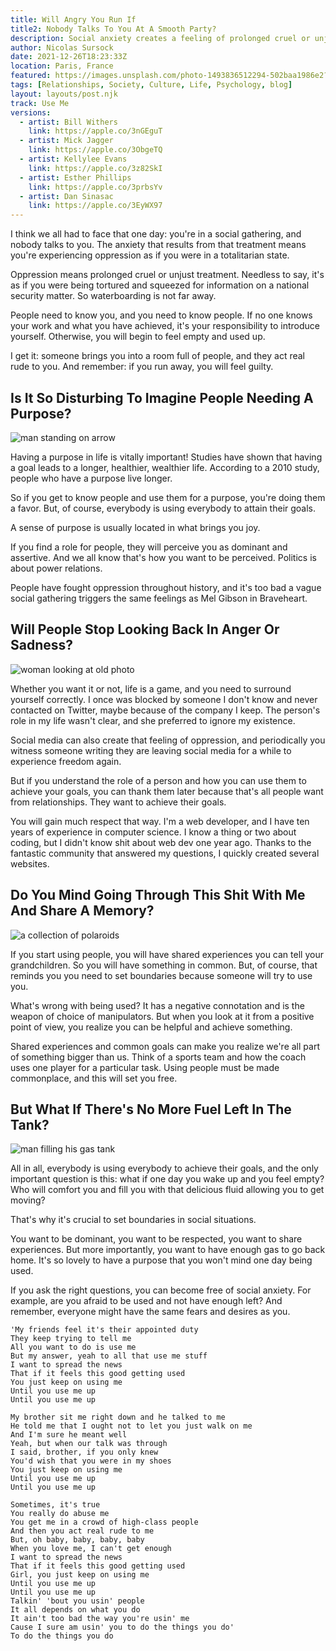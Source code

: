 ```yaml
---
title: Will Angry You Run If
title2: Nobody Talks To You At A Smooth Party?
description: Social anxiety creates a feeling of prolonged cruel or unjust treatment. Instead of running away meaning you feel guilty, use the people.
author: Nicolas Sursock
date: 2021-12-26T18:23:33Z
location: Paris, France
featured: https://images.unsplash.com/photo-1493836512294-502baa1986e2?ixlib=rb-1.2.1&ixid=MnwxMjA3fDB8MHxwaG90by1wYWdlfHx8fGVufDB8fHx8&auto=format&fit=crop
tags: [Relationships, Society, Culture, Life, Psychology, blog]
layout: layouts/post.njk
track: Use Me
versions:
  - artist: Bill Withers
    link: https://apple.co/3nGEguT
  - artist: Mick Jagger
    link: https://apple.co/3ObgeTQ
  - artist: Kellylee Evans
    link: https://apple.co/3z82SkI
  - artist: Esther Phillips
    link: https://apple.co/3prbsYv
  - artist: Dan Sinasac
    link: https://apple.co/3EyWX97
---
```


I think we all had to face that one day: you're in a social gathering, and nobody talks to you. The anxiety that results from that treatment means you're experiencing oppression as if you were in a totalitarian state.

Oppression means prolonged cruel or unjust treatment. Needless to say, it's as if you were being tortured and squeezed for information on a national security matter. So waterboarding is not far away.

People need to know you, and you need to know people. If no one knows your work and what you have achieved, it's your responsibility to introduce yourself. Otherwise, you will begin to feel empty and used up.

I get it: someone brings you into a room full of people, and they act real rude to you. And remember: if you run away, you will feel guilty.

## Is It So Disturbing To Imagine People Needing A Purpose?

<aside class="  md:-mr-56 md:float-right w-full md:w-2/3 md:px-8">
  <img x-intersect.once.ratio-0="$el.src = $el.dataset.src" class="rounded-lg" alt="man standing on arrow" data-src="https://images.unsplash.com/photo-1499424180600-8d243b10320a?ixlib=rb-1.2.1&ixid=MnwxMjA3fDB8MHxwaG90by1wYWdlfHx8fGVufDB8fHx8&auto=format&fit=crop&q=80&w=800&h=600">
</aside>

Having a purpose in life is vitally important! Studies have shown that having a goal leads to a longer, healthier, wealthier life. According to a 2010 study, people who have a purpose live longer.

So if you get to know people and use them for a purpose, you're doing them a favor. But, of course, everybody is using everybody to attain their goals.

A sense of purpose is usually located in what brings you joy.

If you find a role for people, they will perceive you as dominant and assertive. And we all know that's how you want to be perceived. Politics is about power relations.

People have fought oppression throughout history, and it's too bad a vague social gathering triggers the same feelings as Mel Gibson in Braveheart.

## Will People Stop Looking Back In Anger Or Sadness?

<aside class="md:-ml-56 md:float-left w-full md:w-2/3 md:px-8">
  <img x-intersect.once.ratio-0="$el.src = $el.dataset.src" class="rounded-lg" alt="woman looking at old photo" data-src="https://images.unsplash.com/photo-1521979548744-463128ea80d8?ixlib=rb-1.2.1&ixid=MnwxMjA3fDB8MHxwaG90by1wYWdlfHx8fGVufDB8fHx8&auto=format&fit=crop&q=80&w=800&h=600">
</aside>

Whether you want it or not, life is a game, and you need to surround yourself correctly. I once was blocked by someone I don't know and never contacted on Twitter, maybe because of the company I keep. The person's role in my life wasn't clear, and she preferred to ignore my existence.

Social media can also create that feeling of oppression, and periodically you witness someone writing they are leaving social media for a while to experience freedom again.

But if you understand the role of a person and how you can use them to achieve your goals, you can thank them later because that's all people want from relationships. They want to achieve their goals.

You will gain much respect that way. I'm a web developer, and I have ten years of experience in computer science. I know a thing or two about coding, but I didn't know shit about web dev one year ago. Thanks to the fantastic community that answered my questions, I quickly created several websites.

## Do You Mind Going Through This Shit With Me And Share A Memory?

<aside class="md:-mr-56 md:float-right w-full md:w-2/3 md:px-8">
  <img x-intersect.once.ratio-0="$el.src = $el.dataset.src" class="rounded-lg" alt="a collection of polaroids" data-src="https://images.unsplash.com/photo-1595981235363-6cf7a4a34c76?ixlib=rb-1.2.1&ixid=MnwxMjA3fDB8MHxwaG90by1wYWdlfHx8fGVufDB8fHx8&auto=format&fit=crop&q=80&w=800&h=600">
</aside>

If you start using people, you will have shared experiences you can tell your grandchildren. So you will have something in common. But, of course, that reminds you you need to set boundaries because someone will try to use you.

What's wrong with being used? It has a negative connotation and is the weapon of choice of manipulators. But when you look at it from a positive point of view, you realize you can be helpful and achieve something.

Shared experiences and common goals can make you realize we're all part of something bigger than us. Think of a sports team and how the coach uses one player for a particular task. Using people must be made commonplace, and this will set you free.

## But What If There's No More Fuel Left In The Tank?

<aside class="md:-ml-56 md:float-left w-full md:w-2/3 md:px-8">
  <img x-intersect.once.ratio-0="$el.src = $el.dataset.src" class="rounded-lg" alt="man filling his gas tank" data-src="https://images.unsplash.com/photo-1579445668832-329a98bdff57?ixlib=rb-1.2.1&ixid=MnwxMjA3fDB8MHxwaG90by1wYWdlfHx8fGVufDB8fHx8&auto=format&fit=crop&q=80&w=800&h=600">
</aside>

All in all, everybody is using everybody to achieve their goals, and the only important question is this: what if one day you wake up and you feel empty? Who will comfort you and fill you with that delicious fluid allowing you to get moving?

That's why it's crucial to set boundaries in social situations.

You want to be dominant, you want to be respected, you want to share experiences. But more importantly, you want to have enough gas to go back home. It's so lovely to have a purpose that you won't mind one day being used.

If you ask the right questions, you can become free of social anxiety. For example, are you afraid to be used and not have enough left? And remember, everyone might have the same fears and desires as you.

```
'My friends feel it's their appointed duty
They keep trying to tell me
All you want to do is use me
But my answer, yeah to all that use me stuff
I want to spread the news
That if it feels this good getting used
You just keep on using me
Until you use me up
Until you use me up

My brother sit me right down and he talked to me
He told me that I ought not to let you just walk on me
And I'm sure he meant well
Yeah, but when our talk was through
I said, brother, if you only knew
You'd wish that you were in my shoes
You just keep on using me
Until you use me up
Until you use me up

Sometimes, it's true
You really do abuse me
You get me in a crowd of high-class people
And then you act real rude to me
But, oh baby, baby, baby, baby
When you love me, I can't get enough
I want to spread the news
That if it feels this good getting used
Girl, you just keep on using me
Until you use me up
Until you use me up
Talkin' 'bout you usin' people
It all depends on what you do
It ain't too bad the way you're usin' me
Cause I sure am usin' you to do the things you do'
To do the things you do
```
